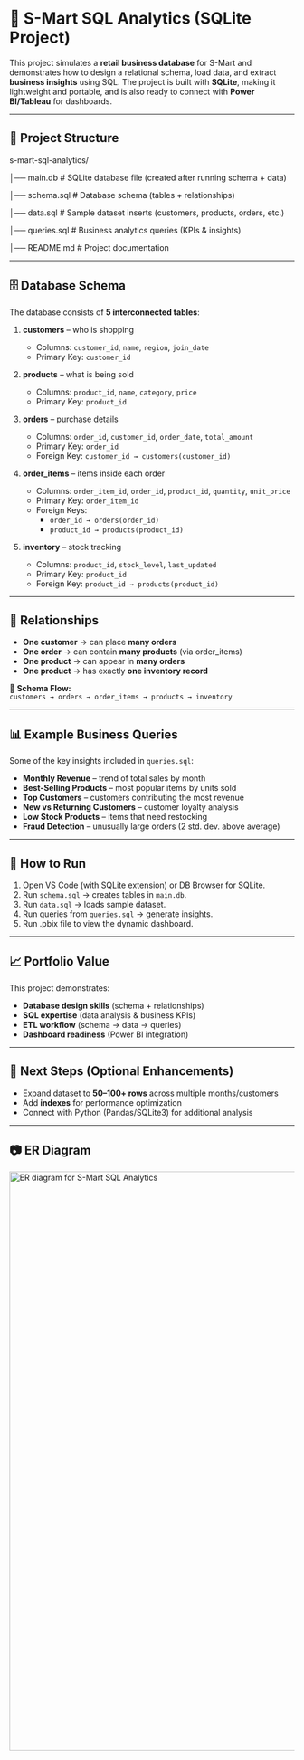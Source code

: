 # 🏪 S-Mart SQL Analytics (SQLite Project)

This project simulates a **retail business database** for S-Mart and demonstrates how to design a relational schema, load data, and extract **business insights** using SQL. The project is built with **SQLite**, making it lightweight and portable, and is also ready to connect with **Power BI/Tableau** for dashboards.

---

## 📂 Project Structure

s-mart-sql-analytics/

│── main.db # SQLite database file (created after running schema + data)

│── schema.sql # Database schema (tables + relationships)

│── data.sql # Sample dataset inserts (customers, products, orders, etc.)

│── queries.sql # Business analytics queries (KPIs & insights)

│── README.md # Project documentation


---

## 🗄️ Database Schema

The database consists of **5 interconnected tables**:

1. **customers** – who is shopping  
   - Columns: `customer_id`, `name`, `region`, `join_date`  
   - Primary Key: `customer_id`  

2. **products** – what is being sold  
   - Columns: `product_id`, `name`, `category`, `price`  
   - Primary Key: `product_id`  

3. **orders** – purchase details  
   - Columns: `order_id`, `customer_id`, `order_date`, `total_amount`  
   - Primary Key: `order_id`  
   - Foreign Key: `customer_id → customers(customer_id)`  

4. **order_items** – items inside each order  
   - Columns: `order_item_id`, `order_id`, `product_id`, `quantity`, `unit_price`  
   - Primary Key: `order_item_id`  
   - Foreign Keys:  
     - `order_id → orders(order_id)`  
     - `product_id → products(product_id)`  

5. **inventory** – stock tracking  
   - Columns: `product_id`, `stock_level`, `last_updated`  
   - Primary Key: `product_id`  
   - Foreign Key: `product_id → products(product_id)`  

---

## 🔑 Relationships

- **One customer** → can place **many orders**  
- **One order** → can contain **many products** (via order_items)  
- **One product** → can appear in **many orders**  
- **One product** → has exactly **one inventory record**  

📌 **Schema Flow:**  
`customers → orders → order_items → products → inventory`

---

## 📊 Example Business Queries

Some of the key insights included in `queries.sql`:

- **Monthly Revenue** – trend of total sales by month  
- **Best-Selling Products** – most popular items by units sold  
- **Top Customers** – customers contributing the most revenue  
- **New vs Returning Customers** – customer loyalty analysis  
- **Low Stock Products** – items that need restocking  
- **Fraud Detection** – unusually large orders (2 std. dev. above average)  

---

## 🚀 How to Run

1. Open VS Code (with SQLite extension) or DB Browser for SQLite.  
2. Run `schema.sql` → creates tables in `main.db`.  
3. Run `data.sql` → loads sample dataset.  
4. Run queries from `queries.sql` → generate insights.  
5. Run .pbix file to view the dynamic dashboard.  

---

## 📈 Portfolio Value

This project demonstrates:  
- **Database design skills** (schema + relationships)  
- **SQL expertise** (data analysis & business KPIs)  
- **ETL workflow** (schema → data → queries)  
- **Dashboard readiness** (Power BI integration)  

---

## 📌 Next Steps (Optional Enhancements)

- Expand dataset to **50–100+ rows** across multiple months/customers  
- Add **indexes** for performance optimization  
- Connect with Python (Pandas/SQLite3) for additional analysis    

---

## 📷 ER Diagram


<img width="1536" height="1024" alt="ER diagram for S-Mart SQL Analytics" src="https://github.com/user-attachments/assets/9bc3094b-3b1c-4c71-9b73-a80570f28eec" />

